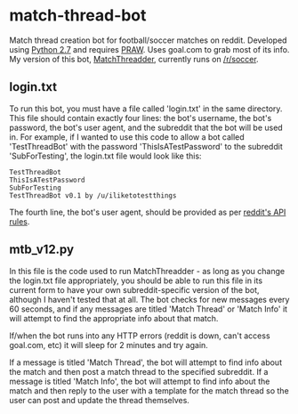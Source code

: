 match-thread-bot
================

Match thread creation bot for football/soccer matches on reddit. Developed using [Python 2.7](https://www.python.org/download/releases/2.7.7/) and requires [PRAW](https://praw.readthedocs.org/en/v2.1.16/). Uses goal.com to grab most of its info. My version of this bot, [MatchThreadder](http://www.reddit.com/user/MatchThreadder), currently runs on [/r/soccer](http://www.reddit.com/r/soccer).


login.txt
-----

To run this bot, you must have a file called 'login.txt' in the same directory. This file should contain exactly four lines: the bot's username, the bot's password, the bot's user agent, and the subreddit that the bot will be used in. For example, if I wanted to use this code to allow a bot called 'TestThreadBot' with the password 'ThisIsATestPassword' to the subreddit 'SubForTesting', the login.txt file would look like this:

    TestThreadBot
    ThisIsATestPassword
    SubForTesting
    TestThreadBot v0.1 by /u/iliketotestthings

    
The fourth line, the bot's user agent, should be provided as per [reddit's API rules](https://github.com/reddit/reddit/wiki/API).

mtb_v12.py
-----

In this file is the code used to run MatchThreadder - as long as you change the login.txt file appropriately, you should be able to run this file in its current form to have your own subreddit-specific version of the bot, although I haven't tested that at all. The bot checks for new messages every 60 seconds, and if any messages are titled 'Match Thread' or 'Match Info' it will attempt to find the appropriate info about that match.

If/when the bot runs into any HTTP errors (reddit is down, can't access goal.com, etc) it will sleep for 2 minutes and try again.

If a message is titled 'Match Thread', the bot will attempt to find info about the match and then post a match thread to the specified subreddit. If a message is titled 'Match Info', the bot will attempt to find info about the match and then reply to the user with a template for the match thread so the user can post and update the thread themselves.
